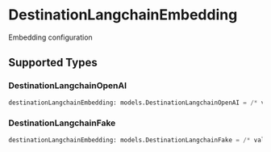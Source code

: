 # DestinationLangchainEmbedding

Embedding configuration


## Supported Types

### DestinationLangchainOpenAI

```python
destinationLangchainEmbedding: models.DestinationLangchainOpenAI = /* values here */
```

### DestinationLangchainFake

```python
destinationLangchainEmbedding: models.DestinationLangchainFake = /* values here */
```

